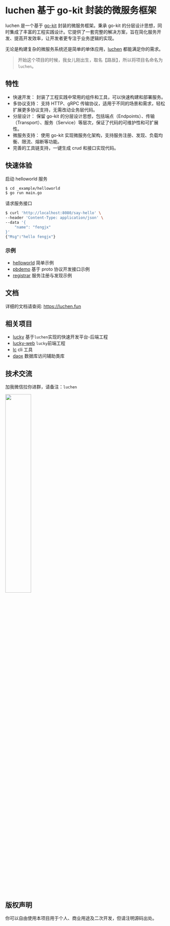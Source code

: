 # luchen 基于 go-kit 封装的微服务框架

luchen 是一个基于 [go-kit](https://github.com/go-kit/kit) 封装的微服务框架。秉承 go-kit 的分层设计思想，同时集成了丰富的工程实践设计。它提供了一套完整的解决方案，旨在简化服务开发、提高开发效率，让开发者更专注于业务逻辑的实现。

无论是构建复杂的微服务系统还是简单的单体应用，[luchen](https://github.com/fengjx/luchen) 都能满足你的需求。

> 开始这个项目的时候，我女儿刚出生，取名【路辰】，所以将项目名命名为`luchen`。

## 特性

- 快速开发： 封装了工程实践中常用的组件和工具，可以快速构建和部署服务。
- 多协议支持： 支持 HTTP、gRPC 传输协议，适用于不同的场景和需求，轻松扩展更多协议支持，无需改动业务层代码。
- 分层设计： 保留 go-kit 的分层设计思想，包括端点（Endpoints）、传输（Transport）、服务（Service）等层次，保证了代码的可维护性和可扩展性。
- 微服务支持： 使用 go-kit 实现微服务化架构，支持服务注册、发现、负载均衡、限流、熔断等功能。
- 完善的工具链支持，一键生成 crud 和接口实现代码。

## 快速体验

启动 helloworld 服务
```bash
$ cd _example/helloworld
$ go run main.go
```

请求服务接口
```bash
$ curl 'http://localhost:8080/say-hello' \
--header 'Content-Type: application/json' \
--data '{
    "name": "fengjx"
}'
{"Msg":"hello fengjx"}
```

### 示例

- [helloworld](_example/helloworld) 简单示例
- [pbdemo](_example/pbdemo) 基于 proto 协议开发接口示例
- [registrar](_example/registrar) 服务注册与发现示例

## 文档

详细的文档请查阅: <https://luchen.fun>

## 相关项目

- [lucky](https://github.com/fengjx/lucky) 基于`luchen`实现的快速开发平台-后端工程
- [lucky-web](https://github.com/fengjx/lucky-web) `lucky`前端工程
- [lc](https://github.com/fengjx/lc) cli 工具
- [daox](https://github.com/fengjx/daox) 数据库访问辅助类库

## 技术交流

加我微信拉你进群，请备注：`luchen`

<img src="https://luchen.fun/assets/img/wx.jpg" width="40%">

## 版权声明

你可以自由使用本项目用于个人、商业用途及二次开发，但请注明源码出处。

